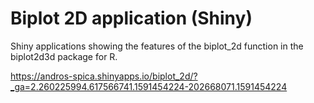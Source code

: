 # Biplot 2D application (Shiny)

Shiny applications showing the features of the biplot_2d function in the biplot2d3d package for R.

https://andros-spica.shinyapps.io/biplot_2d/?_ga=2.260225994.617566741.1591454224-202668071.1591454224
